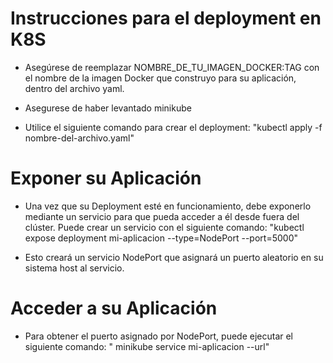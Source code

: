 # Instrucciones para el deployment en K8S
- Asegúrese de reemplazar NOMBRE_DE_TU_IMAGEN_DOCKER:TAG con el nombre de la imagen Docker que construyo para su aplicación, dentro del archivo yaml.

- Asegurese de haber levantado minikube
- Utilice el siguiente comando para crear el deployment: "kubectl apply -f nombre-del-archivo.yaml"

# Exponer su Aplicación
- Una vez que su Deployment esté en funcionamiento, debe exponerlo mediante un servicio para que pueda acceder a él desde fuera del clúster. Puede crear un servicio con el siguiente comando: "kubectl expose deployment mi-aplicacion --type=NodePort --port=5000"

- Esto creará un servicio NodePort que asignará un puerto aleatorio en su sistema host al servicio.

# Acceder a su Aplicación
- Para obtener el puerto asignado por NodePort, puede ejecutar el siguiente comando: " minikube service mi-aplicacion --url"


